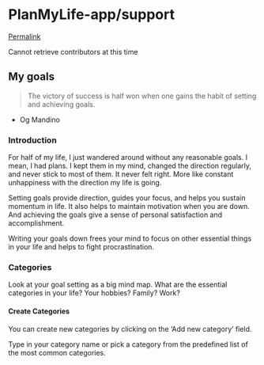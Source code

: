 # PlanMyLife-app/support

[Permalink](https://github.com/PlanMyLife-app/support/blob/50c05eda2772b00b9af0acef44df22310e7e4d49/my-goals/goals.md)

Cannot retrieve contributors at this time

## My goals

> The victory of success is half won when one gains the habit of setting and achieving goals.

* Og Mandino

### Introduction

For half of my life, I just wandered around without any reasonable goals. I mean, I had plans. I kept them in my mind, changed the direction regularly, and never stick to most of them. It never felt right. More like constant unhappiness with the direction my life is going.

Setting goals provide direction, guides your focus, and helps you sustain momentum in life. It also helps to maintain motivation when you are down. And achieving the goals give a sense of personal satisfaction and accomplishment.

Writing your goals down frees your mind to focus on other essential things in your life and helps to fight procrastination.

### Categories

Look at your goal setting as a big mind map. What are the essential categories in your life? Your hobbies? Family? Work?

#### Create Categories

You can create new categories by clicking on the ‘Add new category’ field.

Type in your category name or pick a category from the predefined list of the most common categories.

